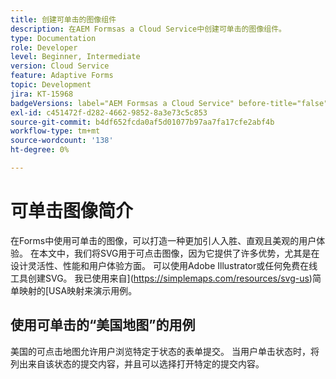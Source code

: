 ```yaml
---
title: 创建可单击的图像组件
description: 在AEM Formsas a Cloud Service中创建可单击的图像组件。
type: Documentation
role: Developer
level: Beginner, Intermediate
version: Cloud Service
feature: Adaptive Forms
topic: Development
jira: KT-15968
badgeVersions: label="AEM Formsas a Cloud Service" before-title="false"
exl-id: c451472f-d282-4662-9852-8a3e73c5c853
source-git-commit: b4df652fcda0af5d01077b97aa7fa17cfe2abf4b
workflow-type: tm+mt
source-wordcount: '138'
ht-degree: 0%

---
```


# 可单击图像简介

在Forms中使用可单击的图像，可以打造一种更加引人入胜、直观且美观的用户体验。 在本文中，我们将SVG用于可点击图像，因为它提供了许多优势，尤其是在设计灵活性、性能和用户体验方面。
可以使用Adobe Illustrator或任何免费在线工具创建SVG。 我已使用来自](https://simplemaps.com/resources/svg-us)简单映射的[USA映射来演示用例。

## 使用可单击的“美国地图”的用例

美国的可点击地图允许用户浏览特定于状态的表单提交。 当用户单击状态时，将列出来自该状态的提交内容，并且可以选择打开特定的提交内容。
